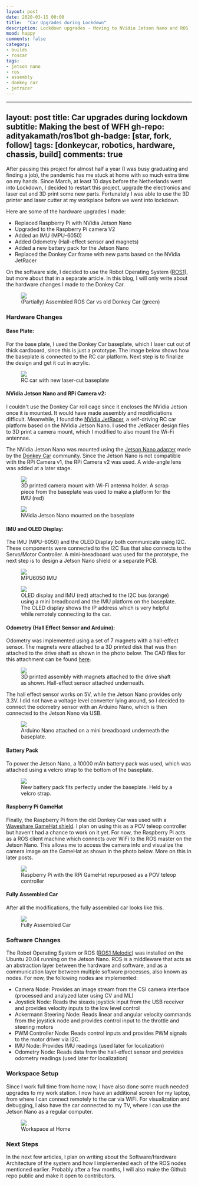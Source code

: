 ```yaml
---
layout: post
date: 2020-03-15 00:00
title:  "Car Upgrades during Lockdown"
description: Lockdown upgrades - Moving to NVidia Jetson Nano and ROS
mood: happy
comments: false
category: 
- builds
- roscar
tags:
- jetson nano
- ros
- assembly
- donkey car
- jetracer
---
```


---
layout: post
title: Car upgrades during lockdown
subtitle: Making the best of WFH
gh-repo: adityakamath/ros1bot
gh-badge: [star, fork, follow]
tags: [donkeycar, robotics, hardware, chassis, build]
comments: true
---

After pausing this project for almost half a year (I was busy graduating and finding a job), the pandemic has me stuck at home with so much extra time on my hands. Since March, at least 10 days before the Netherlands went into Lockdown, I decided to restart this project, upgrade the electronics and laser cut and 3D print some new parts. Fortunately I was able to use the 3D printer and laser cutter at my workplace before we went into lockdown. 

Here are some of the hardware upgrades I made:
* Replaced Raspberry Pi with NVidia Jetson Nano
* Upgraded to the Raspberry Pi camera V2
* Added an IMU (MPU-6050)
* Added Odometry (Hall-effect sensor and magnets)
* Added a new battery pack for the Jetson Nano
* Replaced the Donkey Car frame with new parts based on the NVidia JetRacer

On the software side, I decided to use the Robot Operating System ([ROS1](https://www.ros.org "ROS Homepage")), but more about that in a separate article. In this blog, I will only write about the hardware changes I made to the Donkey Car. 

<figure class="aligncenter">
	<img src="https://adityakamath.github.com/img/roscar_vs_donkeycar.jpg" />
	<figcaption>(Partially) Assembled ROS Car vs old Donkey Car (green)</figcaption>
</figure>

<!--more-->

### Hardware Changes

#### Base Plate:
For the base plate, I used the Donkey Car baseplate, which I laser cut out of thick cardboard, since this is just a prototype. The image below shows how the baseplate is connected to the RC car platform. Next step is to finalize the design and get it cut in acrylic. 

<figure class="aligncenter">
	<img src="https://adityakamath.github.com/img/roscar_baseplate.jpg" />
	<figcaption>RC car with new laser-cut baseplate</figcaption>
</figure>

####  NVidia Jetson Nano and RPi Camera v2:
I couldn't use the Donkey Car roll cage since it encloses the NVidia Jetson once it is mounted. It would have made assembly and modificiations difficult. Meanwhile, I found the [NVidia JetRacer](https://github.com/NVIDIA-AI-IOT/jetracer "NVidia JetRacer GitHub"), a self-driving RC car platform based on the NVIdia Jetson Nano. I used the JetRacer design files to 3D print a camera mount, which I modified to also mount the Wi-Fi antennae. 

The NVidia Jetson Nano was mounted using the [Jetson Nano adapter](https://store.donkeycar.com/products/jetson-donkey-adapter "Jetson Donkey Adapter") made by the [Donkey Car](https://www.donkeycar.com/ "Donkey Car Homepage") community. Since the Jetson Nano is not compatible with the RPi Camera v1, the RPi Camera v2 was used. A wide-angle lens was added at a later stage.

<figure class="aligncenter">
	<img src="https://adityakamath.github.com/img/roscar_cameramount1.jpg" />
	<figcaption>3D printed camera mount with Wi-Fi antenna holder. A scrap piece from the baseplate was used to make a platform for the IMU (red)</figcaption>
</figure>

<figure class="aligncenter">
	<img src="https://adityakamath.github.com/img/roscar_cameramount2.jpg" />
	<figcaption>NVidia Jetson Nano mounted on the baseplate</figcaption>
</figure>

#### IMU and OLED Display:

The IMU (MPU-6050) and the OLED Display both communicate using I2C. These components were connected to the I2C Bus that also connects to the Servo/Motor Controller. A mini-breadboard was used for the prototype, the next step is to design a Jetson Nano shield or a separate PCB. 

<figure class="aligncenter">
	<img src="https://adityakamath.github.com/img/roscar_imu.jpg" />
	<figcaption>MPU6050 IMU</figcaption>
</figure>

<figure class="aligncenter">
	<img src="https://adityakamath.github.com/img/roscar_i2coled.jpg" />
	<figcaption>OLED display and IMU (red) attached to the I2C bus (orange) using a mini breadboard and the IMU platform on the baseplate. The OLED display shows the IP address which is very helpful while remotely connecting to the car.</figcaption>
</figure>

#### Odometry (Hall Effect Sensor and Arduino):

Odometry was implemented using a set of 7 magnets with a hall-effect sensor. The magnets were attached to a 3D printed disk that was then attached to the drive shaft as shown in the photo below. The CAD files for this attachment can be found [here](https://www.thingiverse.com/thing:3867620 "Donkey Car Odometer"). 

<figure class="aligncenter">
	<img src="https://adityakamath.github.com/img/roscar_odometry.jpg" />
	<figcaption>3D printed assembly with magnets attached to the drive shaft as shown. Hall-effect sensor attached underneath. </figcaption>
</figure>

The hall effect sensor works on 5V, while the Jetson Nano provides only 3.3V. I did not have a voltage level converter lying around, so I decided to connect the odometry sensor with an Arduino Nano, which is then connected to the Jetson Nano via USB. 

<figure class="aligncenter">
	<img src="https://adityakamath.github.com/img/roscar_arduino.jpg" />
	<figcaption>Arduino Nano attached on a mini breadboard underneath the baseplate. </figcaption>
</figure>

#### Battery Pack

To power the Jetson Nano, a 10000 mAh battery pack was used, which was attached using a velcro strap to the bottom of the baseplate.

<figure class="aligncenter">
	<img src="https://adityakamath.github.com/img/roscar_battery_pack.jpg" />
	<figcaption>New battery pack fits perfectly under the baseplate. Held by a velcro strap. </figcaption>
</figure>

#### Raspberry Pi GameHat

Finally, the Raspberry Pi from the old Donkey Car was used with a [Waveshare GameHat shield](https://www.waveshare.com/game-hat.htm "GameHat for the Raspberry Pi"). I plan on using this as a POV teleop controller but haven't had a chance to work on it yet. For now, the Raspberry Pi acts as a ROS client machine which connects over WiFi to the ROS master on the Jetson Nano. This allows me to access the camera info and visualize the camera image on the GameHat as shown in the photo below. More on this in later posts.

<figure class="aligncenter">
	<img src="https://adityakamath.github.com/img/roscar_gamehat.jpg" />
	<figcaption>Raspberry Pi with the RPi GameHat repurposed as a POV teleop controller</figcaption>
</figure>

#### Fully Assembled Car

After all the modifications, the fully assembled car looks like this. 

<figure class="aligncenter">
	<img src="https://adityakamath.github.com/img/roscar_assembly.jpg" />
	<figcaption>Fully Assembled Car</figcaption>
</figure>

### Software Changes

The Robot Operating System or ROS ([ROS1 Melodic](http://wiki.ros.org/melodic "ROS1 Melodic Homepage")) was installed on the Ubuntu 20.04 running on the Jetson Nano. ROS is a middleware that acts as an abstraction layer between the hardware and software, and as a communication layer between multiple software processes, also known as nodes. For now, the following nodes are implemented:

* Camera Node: Provides an image stream from the CSI camera interface (processed and analyzed later using CV and ML)
* Joystick Node: Reads the sixaxis joystick input from the USB receiver and provides velocity inputs to the low level control
* Ackermann Steering Node: Reads linear and angular velocity commands from the joystick node and provides control input to the throttle and steering motors
* PWM Controller Node: Reads control inputs and provides PWM signals to the motor driver via I2C.
* IMU Node: Provides IMU readings (used later for localization)
* Odometry Node: Reads data from the hall-effect sensor and provides odometry readings (used later for localization)

### Workspace Setup

Since I work full time from home now, I have also done some much needed upgrades to my work station. I now have an additional screen for my laptop, from where I can connect remotely to the car via WiFi. For visualization and debugging, I also have the car connected to my TV, where I can use the Jetson Nano as a regular computer. 

<figure class="aligncenter">
	<img src="https://adityakamath.github.com/img/workspace.jpg" />
	<figcaption>Workspace at Home</figcaption>
</figure>

### Next Steps

In the next few articles, I plan on writing about the Software/Hardware Architecture of the system and how I implemented each of the ROS nodes mentioned earlier. Probably after a few months, I will also make the Github repo public and make it open to contributors. 
